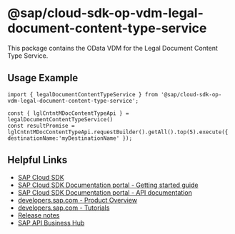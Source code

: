 # @sap/cloud-sdk-op-vdm-legal-document-content-type-service

This package contains the OData VDM for the Legal Document Content Type Service.

## Usage Example
```
import { legalDocumentContentTypeService } from '@sap/cloud-sdk-op-vdm-legal-document-content-type-service';

const { lglCntntMDocContentTypeApi } = legalDocumentContentTypeService()
const resultPromise = lglCntntMDocContentTypeApi.requestBuilder().getAll().top(5).execute({ destinationName:'myDestinationName' });

```

## Helpful Links

- [SAP Cloud SDK](https://github.com/SAP/cloud-sdk-js)
- [SAP Cloud SDK Documentation portal - Getting started guide](https://sap.github.io/cloud-sdk/docs/js/getting-started)
- [SAP Cloud SDK Documentation portal - API documentation](https://sap.github.io/cloud-sdk/docs/js/api)
- [developers.sap.com - Product Overview](https://developers.sap.com/topics/cloud-sdk.html)
- [developers.sap.com - Tutorials](https://developers.sap.com/tutorial-navigator.html?tag=software-product:technology-platform/sap-cloud-sdk&tag=tutorial:type/tutorial&tag=programming-tool:javascript)
- [Release notes](https://help.sap.com/doc/2324e9c3b28748a4ae2ad08166d77675/1.0/en-US/js-index.html)
- [SAP API Business Hub](https://api.sap.com/)
